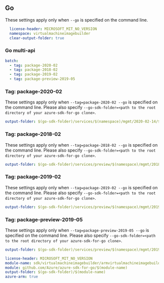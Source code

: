 ## Go

These settings apply only when `--go` is specified on the command line.

``` yaml $(go) && !$(track2)
  license-header: MICROSOFT_MIT_NO_VERSION
  namespace: virtualmachineimagebuilder
  clear-output-folder: true
```

### Go multi-api

``` yaml $(go) && !$(track2) && $(multiapi)
batch:
  - tag: package-2020-02
  - tag: package-2018-02
  - tag: package-2019-02
  - tag: package-preview-2019-05
```

### Tag: package-2020-02

These settings apply only when `--tag=package-2020-02 --go` is specified on the command line.
Please also specify `--go-sdk-folder=<path to the root directory of your azure-sdk-for-go clone>`.

``` yaml $(tag) == 'package-2020-02' && $(go)
output-folder: $(go-sdk-folder)/services/$(namespace)/mgmt/2020-02-14/$(namespace)
```

### Tag: package-2018-02

These settings apply only when `--tag=package-2018-02 --go` is specified on the command line.
Please also specify `--go-sdk-folder=<path to the root directory of your azure-sdk-for-go clone>`.

``` yaml $(tag) == 'package-2018-02' && $(go)
output-folder: $(go-sdk-folder)/services/preview/$(namespace)/mgmt/2018-02-01-preview/$(namespace)
```

### Tag: package-2019-02

These settings apply only when `--tag=package-2019-02 --go` is specified on the command line.
Please also specify `--go-sdk-folder=<path to the root directory of your azure-sdk-for-go clone>`.

``` yaml $(tag) == 'package-2019-02' && $(go)
output-folder: $(go-sdk-folder)/services/preview/$(namespace)/mgmt/2019-02-01-preview/$(namespace)
```

### Tag: package-preview-2019-05

These settings apply only when `--tag=package-preview-2019-05 --go` is specified on the command line.
Please also specify `--go-sdk-folder=<path to the root directory of your azure-sdk-for-go clone>`.

``` yaml $(tag) == 'package-preview-2019-05' && $(go)
output-folder: $(go-sdk-folder)/services/preview/$(namespace)/mgmt/2019-05-01-preview/$(namespace)
```
```yaml $(go) && $(track2)
license-header: MICROSOFT_MIT_NO_VERSION
module-name: sdk/virtualmachineimagebuilder/armvirtualmachineimagebuilder
module: github.com/Azure/azure-sdk-for-go/$(module-name)
output-folder: $(go-sdk-folder)/$(module-name)
azure-arm: true
```

